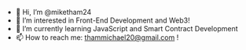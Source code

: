 - 👋 Hi, I’m @miketham24
- 👀 I’m interested in Front-End Development and Web3!
- 🌱 I’m currently learning JavaScript and Smart Contract Development
- 📫 How to reach me: thammichael20@gmail.com ! 

<!---
miketham24/miketham24 is a ✨ special ✨ repository because its `README.md` (this file) appears on your GitHub profile.
You can click the Preview link to take a look at your changes.
--->
